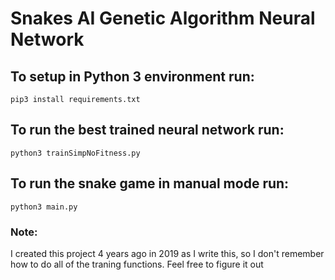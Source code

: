 # Snakes AI Genetic Algorithm Neural Network

## To setup in Python 3 environment run:
`pip3 install requirements.txt`

## To run the best trained neural network run:

`python3 trainSimpNoFitness.py`

## To run the snake game in manual mode run:

`python3 main.py`


### Note:
I created this project 4 years ago in 2019 as I write this, so I don't remember how to do all of the traning functions. Feel free to figure it out